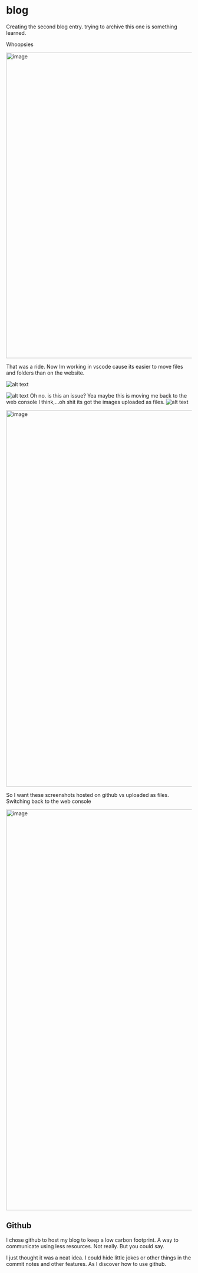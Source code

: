 # blog

Creating the second blog entry. trying to archive this one is something learned. 

Whoopsies

<img width="829" alt="image" src="https://github.com/jgalluzzi/blog/assets/46066804/26f2c09e-8305-4b02-b121-98768b42b2bc">

That was a ride. Now Im working in vscode cause its easier to move files and folders than on the website. 


![alt text](image.png)

![alt text](image-1.png)
Oh no. is this an issue? Yea maybe this is moving me back to the web console I think,...oh shit its got the images uploaded as files.
![alt text](image-2.png)

<img width="1021" alt="image" src="https://github.com/jgalluzzi/blog/assets/46066804/fe315a8e-3c2e-4fe7-bab4-3d7b401cdf08">

So I want these screenshots hosted on github vs uploaded as files. Switching back to the web console

<img width="1087" alt="image" src="https://github.com/jgalluzzi/blog/assets/46066804/2d6123cc-0bbd-4d56-827f-d5a1aa4828cd">

## Github

I chose github to host my blog to keep a low carbon footprint. A way to communicate using less resources.
Not really. But you could say. 

I just thought it was a neat idea. I could hide little jokes or other things in the commit notes and other features. As I discover how to use github.


